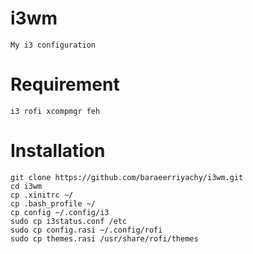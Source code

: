 # i3wm
```
My i3 configuration
```
# Requirement
```
i3 rofi xcompmgr feh
```

# Installation
```
git clone https://github.com/baraeerriyachy/i3wm.git
cd i3wm
cp .xinitrc ~/
cp .bash_profile ~/
cp config ~/.config/i3
sudo cp i3status.conf /etc
sudo cp config.rasi ~/.config/rofi
sudo cp themes.rasi /usr/share/rofi/themes
```
